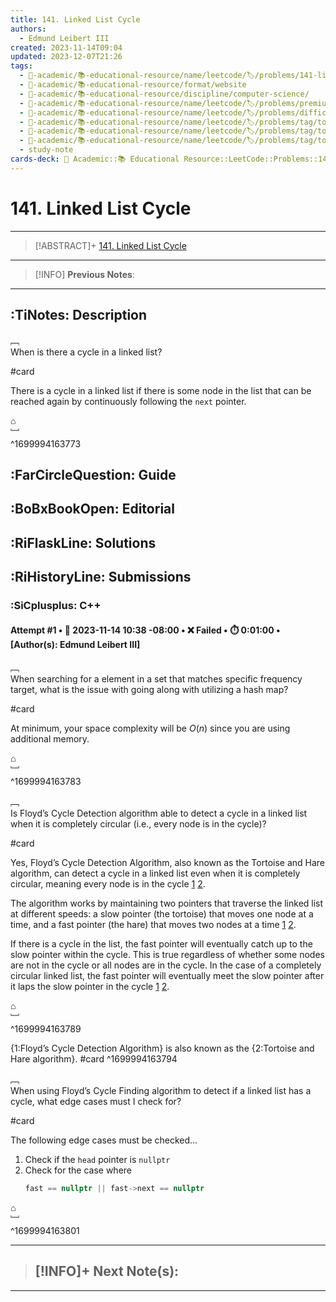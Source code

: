 ```yaml
---
title: 141. Linked List Cycle
authors:
  - Edmund Leibert III
created: 2023-11-14T09:04
updated: 2023-12-07T21:26
tags:
  - 🔴-academic/📚-educational-resource/name/leetcode/🏷️/problems/141-linked-list-cycle
  - 🔴-academic/📚-educational-resource/format/website
  - 🔴-academic/📚-educational-resource/discipline/computer-science/
  - 🔴-academic/📚-educational-resource/name/leetcode/🏷️/problems/premium/no
  - 🔴-academic/📚-educational-resource/name/leetcode/🏷️/problems/difficulty/easy
  - 🔴-academic/📚-educational-resource/name/leetcode/🏷️/problems/tag/topic/hash-table
  - 🔴-academic/📚-educational-resource/name/leetcode/🏷️/problems/tag/topic/linked-list
  - 🔴-academic/📚-educational-resource/name/leetcode/🏷️/problems/tag/topic/two-pointers
  - study-note
cards-deck: 🔴 Academic::📚 Educational Resource::LeetCode::Problems::141. Linked List Cycle
---
```


# 141. Linked List Cycle

---

> [!ABSTRACT]+
> [141. Linked List Cycle](https://leetcode.com/problems/linked-list-cycle/description/)

---

> [!INFO]
> **Previous Notes**:
> 

---

## :TiNotes: Description

﹇<br>
When is there a cycle in a linked list?

#card 

There is a cycle in a linked list if there is some node in the list that can be reached again by continuously following the `next` pointer.

⌂
<br>﹈<br>^1699994163773

## :FarCircleQuestion: Guide

## :BoBxBookOpen: Editorial

## :RiFlaskLine: Solutions



## :RiHistoryLine: Submissions

### :SiCplusplus: C++

#### **Attempt #1** • 📆 2023-11-14 10:38 -08:00 • ❌ Failed • ⏱️ 0:01:00 • \[Author(s): Edmund Leibert III\]

﹇<br>
When searching for a element in a set that matches specific frequency target, what is the issue with going along with utilizing a hash map?

#card 

At minimum, your space complexity will be $O(n)$ since you are using additional memory.

⌂
<br>﹈<br>^1699994163783

﹇<br>
Is Floyd’s Cycle Detection algorithm able to detect a cycle in a linked list when it is completely circular (i.e., every node is in the cycle)?

#card 

Yes, Floyd’s Cycle Detection Algorithm, also known as the Tortoise and Hare algorithm, can detect a cycle in a linked list even when it is completely circular, meaning every node is in the cycle [1](https://www.geeksforgeeks.org/floyds-cycle-finding-algorithm/) [2](https://en.wikipedia.org/wiki/Cycle_detection).

The algorithm works by maintaining two pointers that traverse the linked list at different speeds: a slow pointer (the tortoise) that moves one node at a time, and a fast pointer (the hare) that moves two nodes at a time [1](https://www.geeksforgeeks.org/floyds-cycle-finding-algorithm/) [2](https://en.wikipedia.org/wiki/Cycle_detection).

If there is a cycle in the list, the fast pointer will eventually catch up to the slow pointer within the cycle. This is true regardless of whether some nodes are not in the cycle or all nodes are in the cycle. In the case of a completely circular linked list, the fast pointer will eventually meet the slow pointer after it laps the slow pointer in the cycle [1](https://www.geeksforgeeks.org/floyds-cycle-finding-algorithm/) [2](https://en.wikipedia.org/wiki/Cycle_detection).

⌂
<br>﹈<br>^1699994163789

{1:Floyd’s Cycle Detection Algorithm} is also known as the {2:Tortoise and Hare algorithm}. #card
^1699994163794

﹇<br>
When using Floyd’s Cycle Finding algorithm to detect if a linked list has a cycle, what edge cases must I check for?

#card 

The following edge cases must be checked…
1. Check if the `head` pointer is `nullptr`
2. Check for the case where 
	```cpp
	fast == nullptr || fast->next == nullptr
	```   

⌂
<br>﹈<br>^1699994163801

---

> [!INFO]+ 
> **Next Note(s)**:
> - 

---
